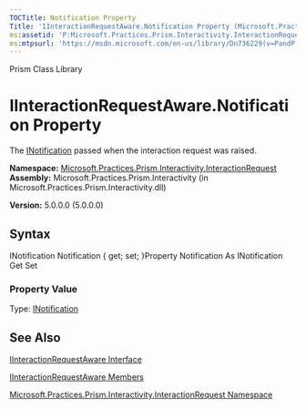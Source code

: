 ```yaml
---
TOCTitle: Notification Property
Title: 'IInteractionRequestAware.Notification Property (Microsoft.Practices.Prism.Interactivity.InteractionRequest)'
ms:assetid: 'P:Microsoft.Practices.Prism.Interactivity.InteractionRequest.IInteractionRequestAware.Notification'
ms:mtpsurl: 'https://msdn.microsoft.com/en-us/library/Dn736229(v=PandP.50)'
---
```


Prism Class Library

IInteractionRequestAware.Notification Property
==================================================

The [INotification](https://msdn.microsoft.com/t:microsoft.practices.prism.interactivity.interactionrequest.inotification) passed when the interaction request was raised.

**Namespace:** [Microsoft.Practices.Prism.Interactivity.InteractionRequest](https://msdn.microsoft.com/n:microsoft.practices.prism.interactivity.interactionrequest)
**Assembly:** Microsoft.Practices.Prism.Interactivity (in Microsoft.Practices.Prism.Interactivity.dll)

**Version:** 5.0.0.0 (5.0.0.0)

## Syntax


<span id="syntaxToggle"></span>INotification Notification { get; set; }Property Notification As INotification Get Set
### Property Value

Type: [INotification](https://msdn.microsoft.com/t:microsoft.practices.prism.interactivity.interactionrequest.inotification)

See Also
--------


[IInteractionRequestAware Interface](https://msdn.microsoft.com/t:microsoft.practices.prism.interactivity.interactionrequest.iinteractionrequestaware)

[IInteractionRequestAware Members](https://msdn.microsoft.com/allmembers.t:microsoft.practices.prism.interactivity.interactionrequest.iinteractionrequestaware)

[Microsoft.Practices.Prism.Interactivity.InteractionRequest Namespace](https://msdn.microsoft.com/n:microsoft.practices.prism.interactivity.interactionrequest)
